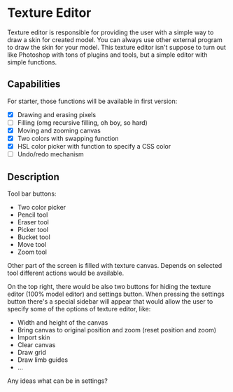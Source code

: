# Texture Editor

Texture editor is responsible for providing the user with a simple way to 
draw a skin for created model. You can always use other external program to 
draw the skin for your model. This texture editor isn't suppose to turn out 
like Photoshop with tons of plugins and tools, but a simple editor with simple 
functions.

## Capabilities

For starter, those functions will be available in first version:

* [x] Drawing and erasing pixels
* [ ] Filling (omg recursive filling, oh boy, so hard)
* [x] Moving and zooming canvas
* [x] Two colors with swapping function
* [x] HSL color picker with function to specify a CSS color
* [ ] Undo/redo mechanism

## Description

Tool bar buttons:

* Two color picker
* Pencil tool
* Eraser tool
* Picker tool
* Bucket tool
* Move tool
* Zoom tool

Other part of the screen is filled with texture canvas. Depends on selected tool 
different actions would be available.

On the top right, there would be also two buttons for hiding the texture editor 
(100% model editor) and settings button. When pressing the settings button 
there's a special sidebar will appear that would allow the user to specify some 
of the options of texture editor, like:

* Width and height of the canvas
* Bring canvas to original position and zoom (reset position and zoom)
* Import skin
* Clear canvas
* Draw grid
* Draw limb guides
* ...

Any ideas what can be in settings?